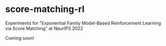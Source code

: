# score-matching-rl
Experiments for "Exponential Family Model-Based Reinforcement Learning via Score Matching" at NeurIPS 2022

Coming soon!
